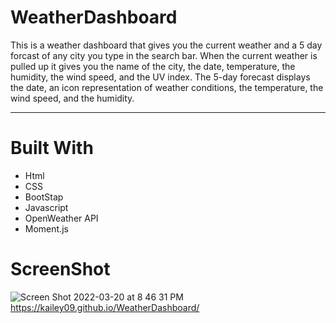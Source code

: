 # WeatherDashboard
This is a weather dashboard that gives you the current weather and a 5 day forcast of any city you type in the search bar. When the current weather is pulled up it gives you the name of the city, the date, temperature, the humidity, the wind speed, and the UV index. The 5-day forecast displays the date, an icon representation of weather conditions, the temperature, the wind speed, and the humidity. 
 ***
# Built With 
* Html
* CSS
* BootStap
* Javascript
* OpenWeather API
* Moment.js
# ScreenShot
![Screen Shot 2022-03-20 at 8 46 31 PM](https://user-images.githubusercontent.com/98546041/159195720-641359db-b333-48cf-ae49-cb292dd2061e.png)
 https://kailey09.github.io/WeatherDashboard/
